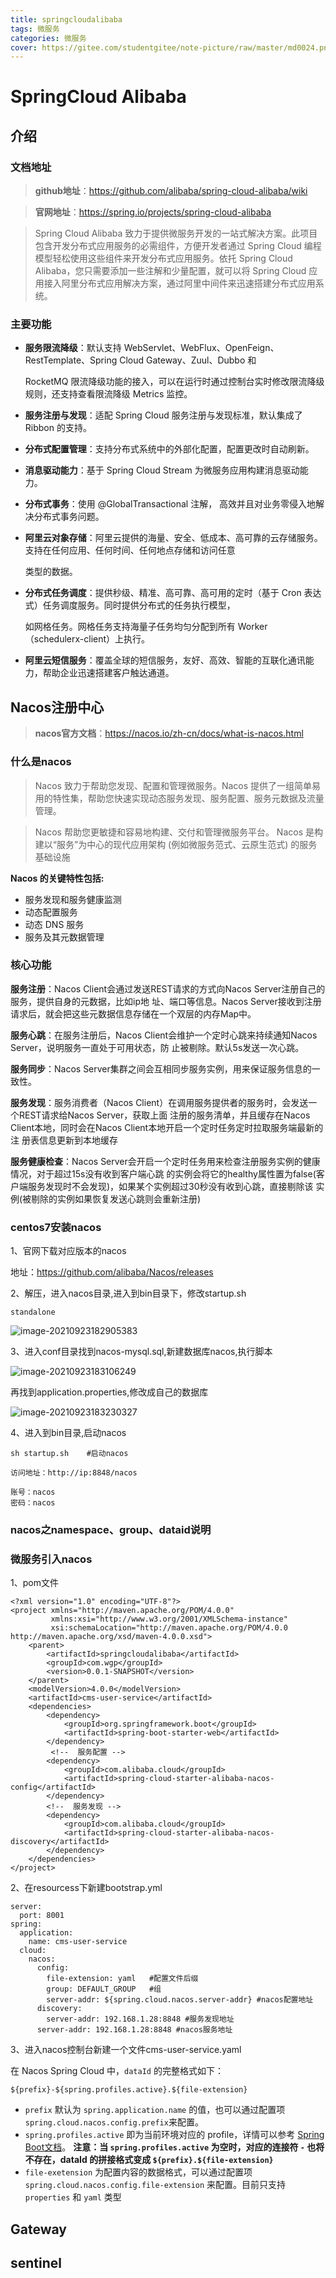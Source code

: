 ```yaml
---
title: springcloudalibaba
tags: 微服务
categories: 微服务
cover: https://gitee.com/studentgitee/note-picture/raw/master/md0024.png
---
```


# SpringCloud Alibaba

## 介绍

### 文档地址

> **github地址**：https://github.com/alibaba/spring-cloud-alibaba/wiki

>  **官网地址**：https://spring.io/projects/spring-cloud-alibaba

> Spring Cloud Alibaba 致力于提供微服务开发的一站式解决方案。此项目包含开发分布式应用服务的必需组件，方便开发者通过 Spring Cloud 编程模型轻松使用这些组件来开发分布式应用服务。依托 Spring Cloud Alibaba，您只需要添加一些注解和少量配置，就可以将 Spring Cloud 应用接入阿里分布式应用解决方案，通过阿里中间件来迅速搭建分布式应用系统。

### 主要功能

- **服务限流降级**：默认支持 WebServlet、WebFlux、OpenFeign、RestTemplate、Spring Cloud Gateway、Zuul、Dubbo 和 

  RocketMQ 限流降级功能的接入，可以在运行时通过控制台实时修改限流降级规则，还支持查看限流降级 Metrics 监控。

- **服务注册与发现**：适配 Spring Cloud 服务注册与发现标准，默认集成了 Ribbon 的支持。

- **分布式配置管理**：支持分布式系统中的外部化配置，配置更改时自动刷新。

- **消息驱动能力**：基于 Spring Cloud Stream 为微服务应用构建消息驱动能力。

- **分布式事务**：使用 @GlobalTransactional 注解， 高效并且对业务零侵入地解决分布式事务问题。

- **阿里云对象存储**：阿里云提供的海量、安全、低成本、高可靠的云存储服务。支持在任何应用、任何时间、任何地点存储和访问任意

  类型的数据。

- **分布式任务调度**：提供秒级、精准、高可靠、高可用的定时（基于 Cron 表达式）任务调度服务。同时提供分布式的任务执行模型，

  如网格任务。网格任务支持海量子任务均匀分配到所有 Worker（schedulerx-client）上执行。

- **阿里云短信服务**：覆盖全球的短信服务，友好、高效、智能的互联化通讯能力，帮助企业迅速搭建客户触达通道。

## Nacos注册中心

> **nacos官方文档**：https://nacos.io/zh-cn/docs/what-is-nacos.html

### 什么是nacos

> Nacos 致力于帮助您发现、配置和管理微服务。Nacos 提供了一组简单易用的特性集，帮助您快速实现动态服务发现、服务配置、服务元数据及流量管理。

> Nacos 帮助您更敏捷和容易地构建、交付和管理微服务平台。 Nacos 是构建以“服务”为中心的现代应用架构 (例如微服务范式、云原生范式) 的服务基础设施

**Nacos 的关键特性包括:**

- 服务发现和服务健康监测
- 动态配置服务
- 动态 DNS 服务
- 服务及其元数据管理

### 核心功能

**服务注册**：Nacos Client会通过发送REST请求的方式向Nacos Server注册自己的服务，提供自身的元数据，比如ip地
址、端口等信息。Nacos Server接收到注册请求后，就会把这些元数据信息存储在一个双层的内存Map中。

**服务心跳**：在服务注册后，Nacos Client会维护一个定时心跳来持续通知Nacos Server，说明服务一直处于可用状态，防
止被剔除。默认5s发送一次心跳。

**服务同步**：Nacos Server集群之间会互相同步服务实例，用来保证服务信息的一致性。

**服务发现**：服务消费者（Nacos Client）在调用服务提供者的服务时，会发送一个REST请求给Nacos Server，获取上面
注册的服务清单，并且缓存在Nacos Client本地，同时会在Nacos Client本地开启一个定时任务定时拉取服务端最新的注
册表信息更新到本地缓存

**服务健康检查**：Nacos Server会开启一个定时任务用来检查注册服务实例的健康情况，对于超过15s没有收到客户端心跳
的实例会将它的healthy属性置为false(客户端服务发现时不会发现)，如果某个实例超过30秒没有收到心跳，直接剔除该
实例(被剔除的实例如果恢复发送心跳则会重新注册)

### centos7安装nacos

1、官网下载对应版本的nacos

地址：https://github.com/alibaba/Nacos/releases

2、解压，进入nacos目录,进入到bin目录下，修改startup.sh

```
standalone
```

![image-20210923182905383](https://gitee.com/studentgitee/note-picture/raw/master/image-20210923182905383.png)

3、进入conf目录找到nacos-mysql.sql,新建数据库nacos,执行脚本

![image-20210923183106249](https://gitee.com/studentgitee/note-picture/raw/master/image-20210923183106249.png)

再找到application.properties,修改成自己的数据库

![image-20210923183230327](https://gitee.com/studentgitee/note-picture/raw/master/image-20210923183230327.png)

4、进入到bin目录,启动nacos

```
sh startup.sh    #启动nacos

访问地址：http://ip:8848/nacos

账号：nacos
密码：nacos
```

### nacos之namespace、group、dataid说明



### 微服务引入nacos

1、pom文件

```
<?xml version="1.0" encoding="UTF-8"?>
<project xmlns="http://maven.apache.org/POM/4.0.0"
         xmlns:xsi="http://www.w3.org/2001/XMLSchema-instance"
         xsi:schemaLocation="http://maven.apache.org/POM/4.0.0 http://maven.apache.org/xsd/maven-4.0.0.xsd">
    <parent>
        <artifactId>springcloudalibaba</artifactId>
        <groupId>com.wgp</groupId>
        <version>0.0.1-SNAPSHOT</version>
    </parent>
    <modelVersion>4.0.0</modelVersion>
    <artifactId>cms-user-service</artifactId>
    <dependencies>
        <dependency>
            <groupId>org.springframework.boot</groupId>
            <artifactId>spring-boot-starter-web</artifactId>
        </dependency>
         <!--  服务配置 -->
        <dependency>
            <groupId>com.alibaba.cloud</groupId>
            <artifactId>spring-cloud-starter-alibaba-nacos-config</artifactId>
        </dependency>
        <!--  服务发现 -->
        <dependency>
            <groupId>com.alibaba.cloud</groupId>
            <artifactId>spring-cloud-starter-alibaba-nacos-discovery</artifactId>
        </dependency>
    </dependencies>
</project>

```

2、在resourcess下新建bootstrap.yml 

```
server:
  port: 8001
spring:
  application:
    name: cms-user-service
  cloud:
    nacos:
      config:
        file-extension: yaml   #配置文件后缀
        group: DEFAULT_GROUP   #组
        server-addr: ${spring.cloud.nacos.server-addr} #nacos配置地址
      discovery:
        server-addr: 192.168.1.28:8848 #服务发现地址
      server-addr: 192.168.1.28:8848 #nacos服务地址

```

3、进入nacos控制台新建一个文件cms-user-service.yaml

在 Nacos Spring Cloud 中，`dataId` 的完整格式如下：

```
${prefix}-${spring.profiles.active}.${file-extension}
```

- `prefix` 默认为 `spring.application.name` 的值，也可以通过配置项 `spring.cloud.nacos.config.prefix`来配置。
- `spring.profiles.active` 即为当前环境对应的 profile，详情可以参考 [Spring Boot文档](https://docs.spring.io/spring-boot/docs/current/reference/html/boot-features-profiles.html#boot-features-profiles)。 **注意：当 `spring.profiles.active` 为空时，对应的连接符 `-` 也将不存在，dataId 的拼接格式变成 `${prefix}.${file-extension}`**
- `file-exetension` 为配置内容的数据格式，可以通过配置项 `spring.cloud.nacos.config.file-extension` 来配置。目前只支持 `properties` 和 `yaml` 类型



## Gateway

## sentinel
